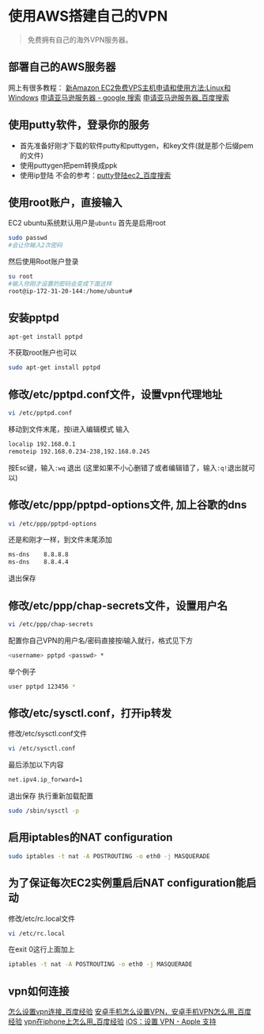 # 使用AWS搭建自己的VPN

>免费拥有自己的海外VPN服务器。

## 部署自己的AWS服务器
网上有很多教程：
[新Amazon EC2免费VPS主机申请和使用方法:Linux和Windows](http://www.freehao123.com/amazon-ec2-vps/)
[申请亚马逊服务器 - google 搜索](https://www.google.com.hk/search?q=%E7%94%B3%E8%AF%B7%E4%BA%9A%E9%A9%AC%E9%80%8A%E6%9C%8D%E5%8A%A1%E5%99%A8&rlz=1C1CHWL_zh-CN__669__670&oq=%E7%94%B3%E8%AF%B7%E4%BA%9A%E9%A9%AC%E9%80%8A%E6%9C%8D%E5%8A%A1%E5%99%A8&aqs=chrome..69i57j0l5.9665j0j7&sourceid=chrome&es_sm=122&ie=UTF-8)
[申请亚马逊服务器_百度搜索](https://www.baidu.com/s?wd=%E7%94%B3%E8%AF%B7%E4%BA%9A%E9%A9%AC%E9%80%8A%E6%9C%8D%E5%8A%A1%E5%99%A8&rsv_spt=1&rsv_iqid=0xdfe5dd75000b3330&issp=1&f=8&rsv_bp=0&rsv_idx=2&ie=utf-8&tn=baiduhome_pg&rsv_enter=0&inputT=894)

## 使用putty软件，登录你的服务
+ 首先准备好刚才下载的软件putty和puttygen，和key文件(就是那个后缀pem的文件)
+ 使用puttygen把pem转换成ppk
+ 使用ip登陆
不会的参考：[putty登陆ec2_百度搜索](https://www.baidu.com/s?wd=putty%E7%99%BB%E9%99%86ec2&rsv_spt=1&rsv_iqid=0xdfe5dd75000b3330&issp=1&f=8&rsv_bp=0&rsv_idx=2&ie=utf-8&tn=baiduhome_pg&rsv_enter=0&inputT=12246)

## 使用root账户，直接输入
EC2 ubuntu系统默认用户是`ubuntu`
首先是启用root
```bash
sudo passwd
#会让你输入2次密码
```
然后使用Root账户登录
```bash
su root
#输入你刚才设置的密码会变成下面这样
root@ip-172-31-20-144:/home/ubuntu#
```

## 安装pptpd
```bash
apt-get install pptpd
```
不获取root账户也可以
```bash
sudo apt-get install pptpd
```

## 修改/etc/pptpd.conf文件，设置vpn代理地址
```bash
vi /etc/pptpd.conf
```
移动到文件末尾，按i进入编辑模式
输入
```bash
localip 192.168.0.1
remoteip 192.168.0.234-238,192.168.0.245
```
按Esc键，输入`:wq` 退出
(这里如果不小心删错了或者编辑错了，输入`:q!`退出就可以)

## 修改/etc/ppp/pptpd-options文件, 加上谷歌的dns
```bash
vi /etc/ppp/pptpd-options
```
还是和刚才一样，到文件末尾添加
```bash
ms-dns    8.8.8.8
ms-dns    8.8.4.4
```
退出保存

## 修改/etc/ppp/chap-secrets文件，设置用户名
```bash
vi /etc/ppp/chap-secrets
```
配置你自己VPN的用户名/密码直接按i输入就行，格式见下方
```bash
<username> pptpd <passwd> *
```
举个例子
```bash
user pptpd 123456 *
```

## 修改/etc/sysctl.conf，打开ip转发
修改/etc/sysctl.conf文件
```bash
vi /etc/sysctl.conf
```
最后添加以下内容
```bash
net.ipv4.ip_forward=1
```
退出保存
执行重新加载配置
```bash
sudo /sbin/sysctl -p
```

## 启用iptables的NAT configuration
```bash
sudo iptables -t nat -A POSTROUTING -o eth0 -j MASQUERADE
```

## 为了保证每次EC2实例重启后NAT configuration能启动
修改/etc/rc.local文件
```bash
vi /etc/rc.local
```
在exit 0这行上面加上
```bash
iptables -t nat -A POSTROUTING -o eth0 -j MASQUERADE
```

## vpn如何连接

[怎么设置vpn连接_百度经验](http://jingyan.baidu.com/article/a3f121e4f9903cfc9052bb0b.html)
[安卓手机怎么设置VPN，安卓手机VPN怎么用_百度经验](http://jingyan.baidu.com/article/d71306350b042713fdf4759e.html)
[vpn在iphone上怎么用_百度经验](http://jingyan.baidu.com/article/86fae3469769403c48121a71.html)
[iOS：设置 VPN - Apple 支持](https://support.apple.com/zh-cn/HT201550)



